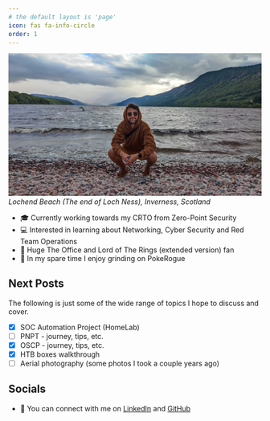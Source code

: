 ```yaml
---
# the default layout is 'page'
icon: fas fa-info-circle
order: 1
---
```


![Nessie_found](/assets/img/photography/scotland/scotland_024.jpg)
_Lochend Beach (The end of Loch Ness), Inverness, Scotland_

* 🎓 Currently working towards my CRTO from Zero-Point Security
* 💻 Interested in learning about Networking, Cyber Security and Red Team Operations
* 🎥 Huge The Office and Lord of The Rings (extended version) fan
* 🍺 In my spare time I enjoy grinding on PokeRogue

## Next Posts

The following is just some of the wide range of topics I hope to discuss and cover.

- [x] SOC Automation Project (HomeLab)
- [ ] PNPT - journey, tips, etc.
- [x] OSCP - journey, tips, etc.
- [x] HTB boxes walkthrough
- [ ] Aerial photography (some photos I took a couple years ago)

## Socials

* 🤝 You can connect with me on [LinkedIn][1] and [GitHub][2]

[1]: https://www.linkedin.com/in/pedro-torres99
[2]: https://github.com/fajao 